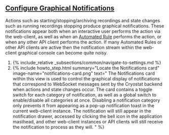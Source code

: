 ## [Configure Graphical Notifications](#configure-graphical-notifications)
Actions such as starting/stopping/archiving recordings and state changes such as running recordings stopping produce
graphical notifications. These notifications appear both when an interactive user performs the action via the web-client,
as well as when an [Automated Rule](#create-an-automated-rule) performs the action, or when any other API client performs
the action. If many Automated Rules or other API clients are active then the notification stream within the web-client
graphical console can become quite noisy.

<ol>
  <li>
    {% include_relative _subsections/common/navigate-to-settings.md %}
  </li>
  <li>
    {% include howto_step.html
      summary="Locate the Notifications card"
      image-name="notifications-card.png"
      text="
        The Notifications card within this view is used to control the graphical display of notifications that
        correspond to WebSocket messages sent by the Cryostat backend when actions and state changes occur. The card
        contains a toggle switch for each category of notification, as well as a global switch to enable/disable all
        categories at once. Disabling a notification category only prevents it from appearing as a pop-up notification
        toast in the current web-client instance. The notification will still appear in the notification drawer, accessed
        by clicking the bell icon in the application masthead, and other web-client instances or API clients will still
        receive the notification to process as they will.
      "
    %}
  </li>
</ol>
